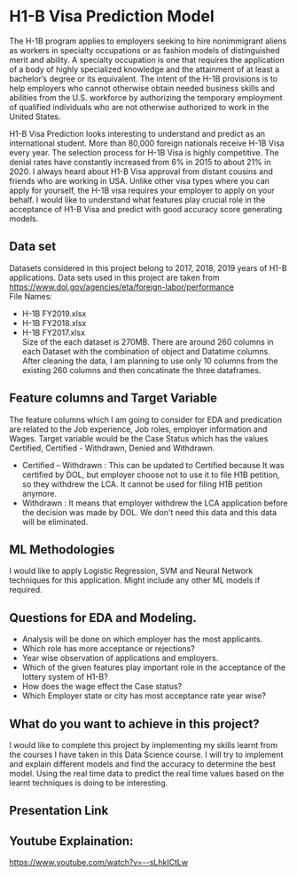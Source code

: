 # H1-B Visa Prediction Model


The H-1B program applies to employers seeking to hire nonimmigrant aliens as workers in specialty occupations or as fashion models of distinguished merit and ability. A specialty occupation is one that requires the application of a body of highly specialized knowledge and the attainment of at least a bachelor’s degree or its equivalent. The intent of the H-1B provisions is to help employers who cannot otherwise obtain needed business skills and abilities from the U.S. workforce by authorizing the temporary employment of qualified individuals who are not otherwise authorized to work in the United States.

H1-B Visa Prediction looks interesting to understand and predict as an international student. More than 80,000 foreign nationals receive H-1B Visa every year. The selection process for H-1B Visa is highly competitive. The denial rates have constantly increased from 6% in 2015 to about 21% in 2020. I always heard about H1-B Visa approval from distant cousins and friends who are working in USA. Unlike other visa types where you can apply for yourself, the H-1B visa requires your employer to apply on your behalf. 
I would like to understand what features play crucial role in the acceptance of H1-B Visa and predict with good accuracy score generating models.

## Data set
Datasets considered in this project belong to 2017, 2018, 2019 years of H1-B applications.
Data sets used in this project are taken from https://www.dol.gov/agencies/eta/foreign-labor/performance <br/>
File Names: <br/>
* H-1B FY2019.xlsx
* H-1B FY2018.xlsx
* H-1B FY2017.xlsx <br/>
Size of the each dataset is 270MB.
There are around 260 columns in each Dataset with the combination of object and Datatime columns. After cleaning the data,
I am planning to use only 10 columns from the existing 260 columns and then concatinate the three dataframes. 

## Feature columns and Target Variable
The feature columns which I am going to consider for EDA and predication are related to the Job experience, Job roles, employer information and Wages.
Target variable would be the Case Status which has the values Certified, Certified - Withdrawn, Denied and Withdrawn.
* Certified – Withdrawn : This can be updated to Certified because It was certified by DOL, but employer choose not to use it to file H1B petition,
so they withdrew the LCA. It cannot be used for filing H1B petition anymore. 
* Withdrawn : It means that employer withdrew the LCA application before the decision was made by DOL. We don't need this data and this data will be eliminated.

## ML Methodologies
I would like to apply Logistic Regression, SVM and Neural Network techniques for this application. Might include any other ML models if required. 


## Questions for EDA and Modeling.
* Analysis will be done on which employer has the most applicants.
* Which role has more acceptance or rejections?
* Year wise observation of applications and employers.
* Which of the given features play important role in the acceptance of the lottery system of H1-B?
* How does the wage effect the Case status?
* Which Employer state or city has most acceptance rate year wise?

## What do you want to achieve in this project?
I would like to complete this project by implementing my skills learnt from the courses I have taken in this Data Science course. I will try to implement and explain different models and find the accuracy to determine the best model.
Using the real time data to predict the real time values based on the learnt techniques is doing to be interesting.
## Presentation Link
## Youtube Explaination:

https://www.youtube.com/watch?v=--sLhkICtLw
